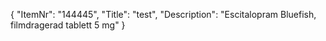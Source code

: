 {
  "ItemNr": "144445",
  "Title": "test",
  "Description": "Escitalopram Bluefish, filmdragerad tablett 5 mg"
}